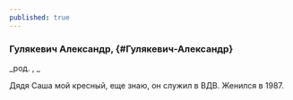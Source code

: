 ```yaml
---
published: true
---
```


### Гулякевич Александр,  {#Гулякевич-Александр}

_род. , _



Дядя Саша мой кресный, еще знаю, он служил в ВДВ. Женился в 1987.
        
